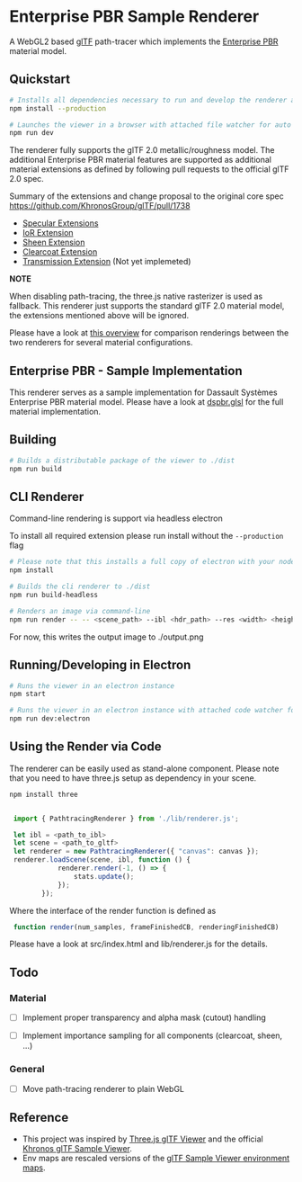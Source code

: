 # Enterprise PBR Sample Renderer

A WebGL2 based [glTF](https://www.khronos.org/gltf/) path-tracer which implements the [Enterprise PBR](https://github.com/DassaultSystemes-Technology/EnterprisePBRShadingModel) material model.

## Quickstart

```bash
# Installs all dependencies necessary to run and develop the renderer and viewer app  
npm install --production

# Launches the viewer in a browser with attached file watcher for auto refresh on file edits.
npm run dev

```

The renderer fully supports the glTF 2.0 metallic/roughness model. The additional Enterprise PBR material features are supported as 
additional material extensions as defined by following pull requests to the official glTF 2.0 spec.

Summary of the extensions and change proposal to the original core spec
https://github.com/KhronosGroup/glTF/pull/1738

* [Specular Extensions](https://github.com/KhronosGroup/glTF/pull/1719)
* [IoR Extension](https://github.com/KhronosGroup/glTF/pull/1718)
* [Sheen Extension](https://github.com/KhronosGroup/glTF/pull/1688)
* [Clearcoat Extension](https://github.com/KhronosGroup/glTF/pull/1756)
* [Transmission Extension](https://github.com/KhronosGroup/glTF/pull/1698) (Not yet implemeted)

**NOTE**

When disabling path-tracing, the three.js native rasterizer is used as fallback. This renderer just supports the standard glTF 2.0 material model, the extensions mentioned above will be ignored.

Please have a look at [this overview](https://k0mplex.uber.space/reports/threejs/) for comparison renderings between the two renderers for several material configurations.


## Enterprise PBR - Sample Implementation
This renderer serves as a sample implementation for Dassault Systèmes Enterprise PBR material model. Please have a look at 
[dspbr.glsl](./lib/shader/dspbr.glsl) for the full material implementation.


## Building

```bash
# Builds a distributable package of the viewer to ./dist
npm run build
```

## CLI Renderer

Command-line rendering is support via headless electron

To install all required extension please run install without the `--production` flag 


```bash
# Please note that this installs a full copy of electron with your node_modules (~+200MB)
npm install 

# Builds the cli renderer to ./dist
npm run build-headless 

```


```bash
# Renders an image via command-line
npm run render -- -- <scene_path> --ibl <hdr_path> --res <width> <height> --samples <num_samples>
```

For now, this writes the output image to ./output.png

## Running/Developing in Electron 

```bash
# Runs the viewer in an electron instance
npm start
```


```bash
# Runs the viewer in an electron instance with attached code watcher for development
npm run dev:electron
```

## Using the Render via Code

The renderer can be easily used as stand-alone component.
Please note that you need to have three.js setup as dependency in your scene. 

```bash
npm install three 
```

```javascript

 import { PathtracingRenderer } from './lib/renderer.js';

 let ibl = <path_to_ibl>
 let scene = <path_to_gltf>
 let renderer = new PathtracingRenderer({ "canvas": canvas });
 renderer.loadScene(scene, ibl, function () {
            renderer.render(-1, () => {
                stats.update();
            });
        });
```

Where the interface of the render function is defined as

```javascript
 function render(num_samples, frameFinishedCB, renderingFinishedCB)
```

Please have a look at src/index.html and lib/renderer.js for the details.


## Todo

### Material
- [ ] Implement proper transparency and alpha mask (cutout) handling
- [ ] Implement importance sampling for all components (clearcoat, sheen, ...)


### General
- [ ] Move path-tracing renderer to plain WebGL 


## Reference 

* This project was inspired by [Three.js glTF Viewer](https://github.com/donmccurdy/three-gltf-viewer) and the official [Khronos glTF Sample Viewer](https://github.com/KhronosGroup/glTF-Sample-Viewer).
* Env maps are rescaled versions of the [glTF Sample Viewer environment maps](https://github.com/ux3d/glTF-Sample-Environments).
